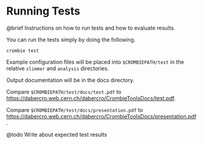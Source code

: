 # Running Tests

@brief Instructions on how to run tests and how to evaluate results.

You can run the tests simply by doing the following.

    crombie test

Example configuration files will be placed into `$CROMBIEPATH/test` in
the relative `slimmer` and `analysis` directories.

Output documentation will be in the docs directory.

Compare `$CROMBIEPATH/test/docs/test.pdf` to
https://dabercro.web.cern.ch/dabercro/CrombieToolsDocs/test.pdf.

Compare `$CROMBIEPATH/test/docs/presentation.pdf` to
https://dabercro.web.cern.ch/dabercro/CrombieToolsDocs/presentation.pdf.

@todo Write about expected test results
